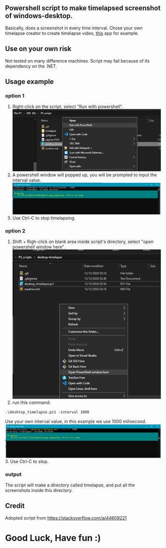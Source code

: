 ## Powershell script to make timelapsed screenshot of windows-desktop. 
Basically, does a screenshot in every time interval. Chose your own timelapse creator to create timelapse video, [this](https://www.microsoft.com/en-us/p/time-lapse-creator/9p7tv6jcl1s3) app for example.

## Use on your own risk
Not tested on many difference machines. Script may fail because of its dependency on the .NET.

## Usage example
### option 1
1. Right-click on the script, select "Run with powershell".
&nbsp;&nbsp;![capture0](images/capture0.png)
2. A powershell window will popped up, you will be prompted to input the interval value.
&nbsp;&nbsp;![capture1](images/capture1.png)
3. Use Ctrl-C to stop timelapsing.

### option 2
1. Shift + Righ-click on blank area inside script's directory, select "open powershell window here".
&nbsp;&nbsp;![capture2](images/capture2.png)
2. run this command: 
```
.\desktop_timelapse.ps1 -interval 1000
```
Use your own interval value, in this example we use 1000 milisecond.
&nbsp;&nbsp;![capture3](images/capture3.png)
3. Use Ctrl-C to stop.

### output
The script will make a directory called timelapse, and put all the screenshots inside this directory.

## Credit 
Adopted script from https://stackoverflow.com/a/44609221

# Good Luck, Have fun :)